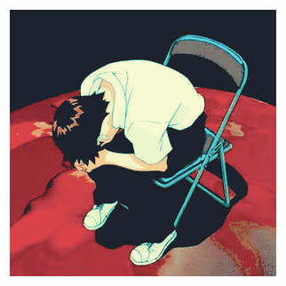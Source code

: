 <p align="center">
  <img src="https://github.com/eatsleepedge/eatsleepedge/blob/00eb7f939c1d9cf19233655807aa39a7d40af1a8/1-1-square-img_0452_polarr-jpg_custom_resized.jpg" alt="ululu"/>
</p>

